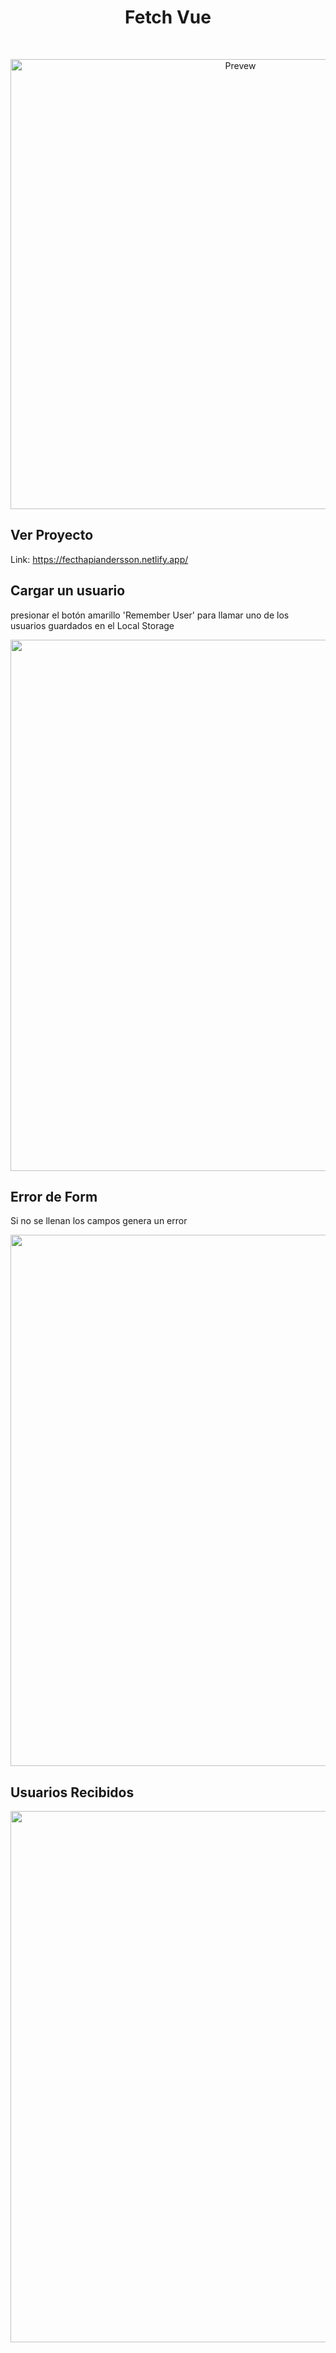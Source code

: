 <h1 align="center"> Fetch Vue </h1> <br> 

<p align="center"> 
    <img alt="Prevew" title="Prevew" src="https://user-images.githubusercontent.com/70853111/218645139-2f2d597c-130c-464a-a096-da7c3f6c39f4.png" width="720">
</p> 

## Ver Proyecto
Link:  https://fecthapiandersson.netlify.app/

## Cargar un usuario 
presionar el botón amarillo 'Remember User' para llamar uno de los usuarios guardados en el Local Storage
<p align="center">
  <img src = "https://user-images.githubusercontent.com/70853111/218645524-91bce2d5-b804-4a55-8e9d-43014babae6e.png" width=850>
</p>

## Error de Form
Si no se llenan los campos genera un error
<p align="center"> 
  <img src = "https://user-images.githubusercontent.com/70853111/218645922-d2653b90-d2e9-4159-9ad4-ad0596db4207.png" width=850>
</p>

## Usuarios Recibidos 
<p align="center"> 
  <img src = "https://user-images.githubusercontent.com/70853111/218646112-db5b519f-d17c-4e9b-8589-88319536f93e.png" width=850>
</p>
